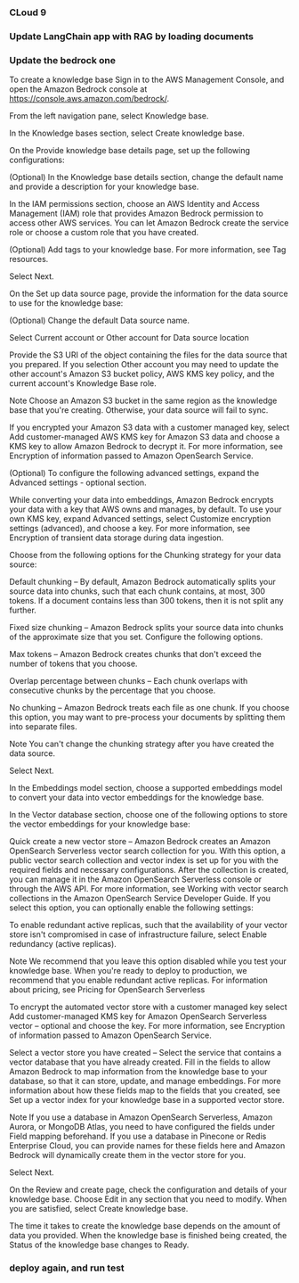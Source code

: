 ### CLoud 9 


### Update LangChain app with RAG by loading documents

### Update the bedrock one 

To create a knowledge base
Sign in to the AWS Management Console, and open the Amazon Bedrock console at https://console.aws.amazon.com/bedrock/.

From the left navigation pane, select Knowledge base.

In the Knowledge bases section, select Create knowledge base.

On the Provide knowledge base details page, set up the following configurations:

(Optional) In the Knowledge base details section, change the default name and provide a description for your knowledge base.

In the IAM permissions section, choose an AWS Identity and Access Management (IAM) role that provides Amazon Bedrock permission to access other AWS services. You can let Amazon Bedrock create the service role or choose a custom role that you have created.

(Optional) Add tags to your knowledge base. For more information, see Tag resources.

Select Next.

On the Set up data source page, provide the information for the data source to use for the knowledge base:

(Optional) Change the default Data source name.

Select Current account or Other account for Data source location

Provide the S3 URI of the object containing the files for the data source that you prepared. If you selection Other account you may need to update the other account's Amazon S3 bucket policy, AWS KMS key policy, and the current account's Knowledge Base role.

Note
Choose an Amazon S3 bucket in the same region as the knowledge base that you're creating. Otherwise, your data source will fail to sync.

If you encrypted your Amazon S3 data with a customer managed key, select Add customer-managed AWS KMS key for Amazon S3 data and choose a KMS key to allow Amazon Bedrock to decrypt it. For more information, see Encryption of information passed to Amazon OpenSearch Service.

(Optional) To configure the following advanced settings, expand the Advanced settings - optional section.

While converting your data into embeddings, Amazon Bedrock encrypts your data with a key that AWS owns and manages, by default. To use your own KMS key, expand Advanced settings, select Customize encryption settings (advanced), and choose a key. For more information, see Encryption of transient data storage during data ingestion.

Choose from the following options for the Chunking strategy for your data source:

Default chunking – By default, Amazon Bedrock automatically splits your source data into chunks, such that each chunk contains, at most, 300 tokens. If a document contains less than 300 tokens, then it is not split any further.

Fixed size chunking – Amazon Bedrock splits your source data into chunks of the approximate size that you set. Configure the following options.

Max tokens – Amazon Bedrock creates chunks that don't exceed the number of tokens that you choose.

Overlap percentage between chunks – Each chunk overlaps with consecutive chunks by the percentage that you choose.

No chunking – Amazon Bedrock treats each file as one chunk. If you choose this option, you may want to pre-process your documents by splitting them into separate files.

Note
You can't change the chunking strategy after you have created the data source.

Select Next.

In the Embeddings model section, choose a supported embeddings model to convert your data into vector embeddings for the knowledge base.

In the Vector database section, choose one of the following options to store the vector embeddings for your knowledge base:

Quick create a new vector store – Amazon Bedrock creates an Amazon OpenSearch Serverless vector search collection for you. With this option, a public vector search collection and vector index is set up for you with the required fields and necessary configurations. After the collection is created, you can manage it in the Amazon OpenSearch Serverless console or through the AWS API. For more information, see Working with vector search collections in the Amazon OpenSearch Service Developer Guide. If you select this option, you can optionally enable the following settings:

To enable redundant active replicas, such that the availability of your vector store isn't compromised in case of infrastructure failure, select Enable redundancy (active replicas).

Note
We recommend that you leave this option disabled while you test your knowledge base. When you're ready to deploy to production, we recommend that you enable redundant active replicas. For information about pricing, see Pricing for OpenSearch Serverless

To encrypt the automated vector store with a customer managed key select Add customer-managed KMS key for Amazon OpenSearch Serverless vector – optional and choose the key. For more information, see Encryption of information passed to Amazon OpenSearch Service.

Select a vector store you have created – Select the service that contains a vector database that you have already created. Fill in the fields to allow Amazon Bedrock to map information from the knowledge base to your database, so that it can store, update, and manage embeddings. For more information about how these fields map to the fields that you created, see Set up a vector index for your knowledge base in a supported vector store.

Note
If you use a database in Amazon OpenSearch Serverless, Amazon Aurora, or MongoDB Atlas, you need to have configured the fields under Field mapping beforehand. If you use a database in Pinecone or Redis Enterprise Cloud, you can provide names for these fields here and Amazon Bedrock will dynamically create them in the vector store for you.

Select Next.

On the Review and create page, check the configuration and details of your knowledge base. Choose Edit in any section that you need to modify. When you are satisfied, select Create knowledge base.

The time it takes to create the knowledge base depends on the amount of data you provided. When the knowledge base is finished being created, the Status of the knowledge base changes to Ready.



### deploy again, and run test